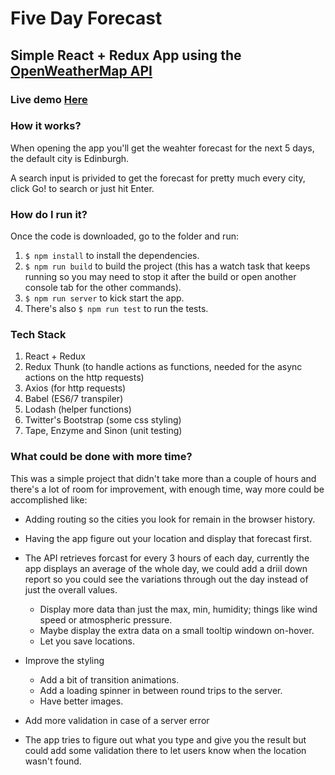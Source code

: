 # Five Day Forecast

## Simple React + Redux App using the [OpenWeatherMap API](http://openweathermap.org/forecast5)

### Live demo [Here](http://fivedayforecast.surge.sh/)

### How it works?

When opening the app you'll get the weahter forecast for the next 5 days, the default city is Edinburgh.

A search input is privided to get the forecast for pretty much every city, click Go! to search or just hit Enter.

### How do I run it?

Once the code is downloaded, go to the folder and run:

1. `$ npm install` to install the dependencies.
2. `$ npm run build` to build the project (this has a watch task that keeps running so you may need to stop it after the build or open another console tab for the other commands).
3. `$ npm run server` to kick start the app.
4. There's also `$ npm run test` to run the tests.

### Tech Stack

1. React + Redux
3. Redux Thunk (to handle actions as functions, needed for the async actions on the http requests)
2. Axios (for http requests)
3. Babel (ES6/7 transpiler)
4. Lodash (helper functions)
5. Twitter's Bootstrap (some css styling)
6. Tape, Enzyme and Sinon (unit testing)

### What could be done with more time?

This was a simple project that didn't take more than a couple of hours and there's a lot of room for improvement, with enough time, way more could be accomplished like:

* Adding routing so the cities you look for remain in the browser history.
* Having the app figure out your location and display that forecast first.
* The API retrieves forcast for every 3 hours of each day, currently the app displays an average of the whole day, we could add a driil down report so you could see the variations through out the day instead of just the overall values.
  * Display more data than just the max, min, humidity; things like wind speed or atmospheric pressure.
  * Maybe display the extra data on a small tooltip windown on-hover.
  * Let you save locations.
* Improve the styling
  * Add a bit of transition animations.
  * Add a loading spinner in between round trips to the server.
  * Have better images.

* Add more validation in case of a server error
* The app tries to figure out what you type and give you the result but could add some validation there to let users know when the location wasn't found.
  
